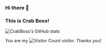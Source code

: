 ### Hi there 👋 
### This is Crab Boss!


![CrabBoss's GitHub stats](https://github-readme-stats.vercel.app/api?username=CrabBoss-lab&show_icons=true&theme=tokyonight)


You are my ![Visitor Count](https://profile-counter.glitch.me/CrabBoss-lab/count.svg) visitor. Thanks you!
